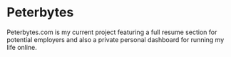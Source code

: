 # Peterbytes
Peterbytes.com is my current project featuring a full resume section for potential employers and also a private personal dashboard for running my life online. 
